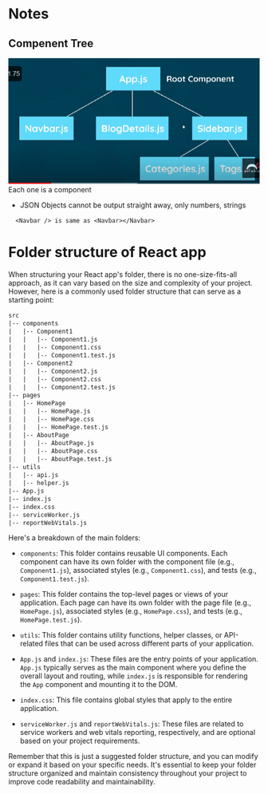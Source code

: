 # Notes

## Compenent Tree
![Alt text](image.png)
Each one is a component

- JSON Objects cannot be output straight away, only numbers, strings

```
  <Navbar /> is same as <Navbar></Navbar>
``` 

# Folder structure of React app
When structuring your React app's folder, there is no one-size-fits-all approach, as it can vary based on the size and complexity of your project. However, here is a commonly used folder structure that can serve as a starting point:

```
src
|-- components
|   |-- Component1
|   |   |-- Component1.js
|   |   |-- Component1.css
|   |   |-- Component1.test.js
|   |-- Component2
|   |   |-- Component2.js
|   |   |-- Component2.css
|   |   |-- Component2.test.js
|-- pages
|   |-- HomePage
|   |   |-- HomePage.js
|   |   |-- HomePage.css
|   |   |-- HomePage.test.js
|   |-- AboutPage
|   |   |-- AboutPage.js
|   |   |-- AboutPage.css
|   |   |-- AboutPage.test.js
|-- utils
|   |-- api.js
|   |-- helper.js
|-- App.js
|-- index.js
|-- index.css
|-- serviceWorker.js
|-- reportWebVitals.js
```

Here's a breakdown of the main folders:

- `components`: This folder contains reusable UI components. Each component can have its own folder with the component file (e.g., `Component1.js`), associated styles (e.g., `Component1.css`), and tests (e.g., `Component1.test.js`).

- `pages`: This folder contains the top-level pages or views of your application. Each page can have its own folder with the page file (e.g., `HomePage.js`), associated styles (e.g., `HomePage.css`), and tests (e.g., `HomePage.test.js`).

- `utils`: This folder contains utility functions, helper classes, or API-related files that can be used across different parts of your application.

- `App.js` and `index.js`: These files are the entry points of your application. `App.js` typically serves as the main component where you define the overall layout and routing, while `index.js` is responsible for rendering the `App` component and mounting it to the DOM.

- `index.css`: This file contains global styles that apply to the entire application.

- `serviceWorker.js` and `reportWebVitals.js`: These files are related to service workers and web vitals reporting, respectively, and are optional based on your project requirements.

Remember that this is just a suggested folder structure, and you can modify or expand it based on your specific needs. It's essential to keep your folder structure organized and maintain consistency throughout your project to improve code readability and maintainability.